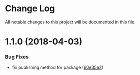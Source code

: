 # Change Log

All notable changes to this project will be documented in this file.

<a name="1.1.0"></a>
# 1.1.0 (2018-04-03)


### Bug Fixes

* fix publishing method for package ([60e35e2](https://github.com/SUI-Components/sokutei/commit/60e35e2))



